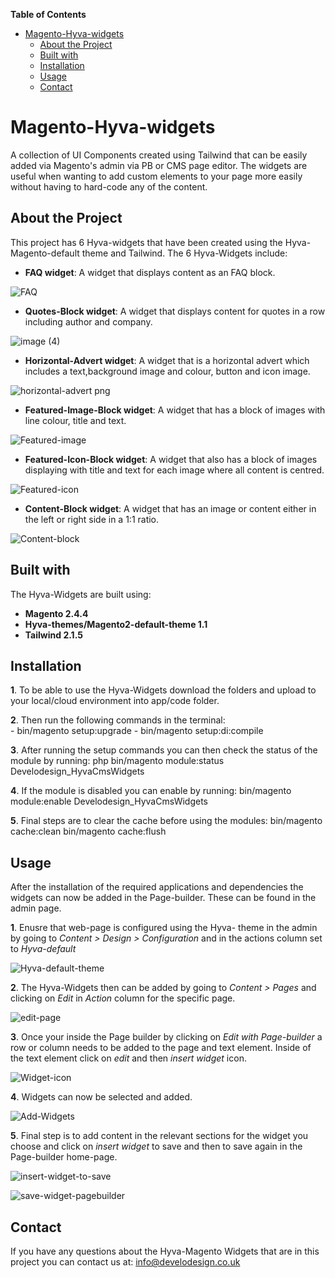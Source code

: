 <!-- START doctoc generated TOC please keep comment here to allow auto update -->
<!-- DON'T EDIT THIS SECTION, INSTEAD RE-RUN doctoc TO UPDATE -->
**Table of Contents**

- [Magento-Hyva-widgets](#magento-hyva-widgets)
  - [About the Project](#about-the-project)
  - [Built with](#built-with)    
  - [Installation](#installation)    
  - [Usage](#usage)     
  - [Contact](#contact)
  

<!-- END doctoc generated TOC please keep comment here to allow auto update -->







# Magento-Hyva-widgets
A collection of UI Components created using Tailwind that can be easily added via Magento's admin via PB or CMS page editor. The widgets are useful when wanting to add custom elements to your page more easily without having to hard-code any of the content. 







## About the Project

This project has 6 Hyva-widgets that have been created using the Hyva-Magento-default theme and Tailwind. The 6 Hyva-Widgets include:

* **FAQ widget**: A widget that displays content as an FAQ block.


![FAQ](https://user-images.githubusercontent.com/102522996/227517293-36937211-70d3-460a-bc1b-45f646abdcb6.png)


* **Quotes-Block widget**: A widget that displays content for quotes in a row including author and company.


![image (4)](https://user-images.githubusercontent.com/102522996/227515281-268138ed-0b1f-4e85-bd20-b302bb0ce4b6.png)



* **Horizontal-Advert widget**: A widget that is a horizontal advert which includes a text,background image and colour, button and icon image.


![horizontal-advert png](https://user-images.githubusercontent.com/102522996/227517885-74e406e2-01d6-419a-9639-a336016a1528.png)



* **Featured-Image-Block widget**: A widget that has a block of images with line colour, title and text.


![Featured-image](https://user-images.githubusercontent.com/102522996/227517860-403e5bce-46de-48da-80de-f9cd518ccef3.png)



* **Featured-Icon-Block widget**: A widget that also has a block of images displaying with title and text for each image where all content is centred.


![Featured-icon](https://user-images.githubusercontent.com/102522996/227517842-6c634798-acf1-488f-bb30-61d561abcc25.png)



* **Content-Block widget**: A widget that has an image or content either in the left or right side in a 1:1 ratio. 


![Content-block](https://user-images.githubusercontent.com/102522996/227517817-31bde2a9-4fcb-4a5d-9bff-d9372d753664.png)



## Built with

The Hyva-Widgets are built using:

* **Magento 2.4.4**
* **Hyva-themes/Magento2-default-theme 1.1**
* **Tailwind 2.1.5**



## Installation

**1**. To be able to use the Hyva-Widgets download the folders and upload to your local/cloud environment into app/code folder.

**2**. Then run the following commands in the terminal:                                                                                              
    - bin/magento setup:upgrade
    - bin/magento setup:di:compile

**3**. After running the setup commands you can then check the status of the module by running:
       php bin/magento module:status Develodesign_HyvaCmsWidgets
       
**4**. If the module is disabled  you can enable by running:
        bin/magento module:enable Develodesign_HyvaCmsWidgets
        
        
**5**. Final steps are to clear the cache before using the modules:
       bin/magento cache:clean
       bin/magento cache:flush
      
  


## Usage

After the installation of the required applications and dependencies the widgets can now be added in the Page-builder. These can be found in the admin page.

**1**. Enusre that web-page is configured using the Hyva- theme in the admin by going to *Content > Design > Configuration* and in the actions column set to *Hyva-default*

![Hyva-default-theme](https://user-images.githubusercontent.com/102522996/227527077-a40043ff-99df-410e-83b0-4f184d67d03a.png)




**2**. The Hyva-Widgets then can be added by going to *Content > Pages* and clicking on *Edit* in *Action* column for the specific page.

![edit-page](https://user-images.githubusercontent.com/102522996/227529543-ac8bcf3e-5715-4ad1-a0b7-652d7d4efbef.png)

**3**. Once your inside the Page builder by clicking on *Edit with Page-builder* a row or column needs to be added to the page and text element. Inside of the text element click on *edit* and then *insert widget* icon. 

![Widget-icon](https://user-images.githubusercontent.com/102522996/227531396-636fece9-9c1c-43cf-9c69-ef75448d77af.png)

**4**. Widgets can now be selected and added.

![Add-Widgets](https://user-images.githubusercontent.com/102522996/227548778-e6b12fc1-ac9d-490c-ad4c-e67033a0779a.png)

**5**. Final step is to add content in the relevant sections for the widget you choose and click on *insert widget* to save and then to save again in the Page-builder home-page. 
   
![insert-widget-to-save](https://user-images.githubusercontent.com/102522996/227553803-f723d40a-712b-433c-8691-73c87e72e4ca.png)

![save-widget-pagebuilder](https://user-images.githubusercontent.com/102522996/227554098-3a3e4502-fb21-4fe7-9923-3fc75bdabbb5.png)
   




## Contact

If you have any questions about the Hyva-Magento Widgets that are in this project you can contact us at: info@develodesign.co.uk



